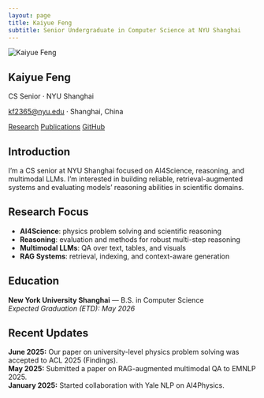 ```yaml
---
layout: page
title: Kaiyue Feng
subtitle: Senior Undergraduate in Computer Science at NYU Shanghai
---
```


<div class="hero-horizontal">
  <div class="hero-photo">
    <img src="/assets/photo.jpg" alt="Kaiyue Feng" class="avatar-img">
  </div>
  <div class="hero-info">
    <h2>Kaiyue Feng</h2>
    <p class="profile-meta">CS Senior · NYU Shanghai</p>
    <p><a href="mailto:kf2365@nyu.edu">kf2365@nyu.edu</a> · Shanghai, China</p>
    <div class="hero-actions">
      <a class="btn-minimal" href="/research">Research</a>
      <a class="btn-minimal" href="/publications">Publications</a>
      <a class="btn-minimal" href="https://github.com/kaiyuef" target="_blank" rel="noopener">GitHub</a>
    </div>
  </div>
</div>

<main>
  <h2>Introduction</h2>
  <p>I’m a CS senior at NYU Shanghai focused on AI4Science, reasoning, and multimodal LLMs. I’m interested in building reliable, retrieval-augmented systems and evaluating models’ reasoning abilities in scientific domains.</p>

  <h2>Research Focus</h2>
  <ul>
    <li><strong>AI4Science</strong>: physics problem solving and scientific reasoning</li>
    <li><strong>Reasoning</strong>: evaluation and methods for robust multi-step reasoning</li>
    <li><strong>Multimodal LLMs</strong>: QA over text, tables, and visuals</li>
    <li><strong>RAG Systems</strong>: retrieval, indexing, and context-aware generation</li>
  </ul>

  <h2>Education</h2>
  <p><strong>New York University Shanghai</strong> — B.S. in Computer Science<br>
  <em>Expected Graduation (ETD): May 2026</em></p>

  <h2>Recent Updates</h2>
  <div class="news-item"><strong>June 2025:</strong> Our paper on university-level physics problem solving was accepted to ACL 2025 (Findings).</div>
  <div class="news-item"><strong>May 2025:</strong> Submitted a paper on RAG-augmented multimodal QA to EMNLP 2025.</div>
  <div class="news-item"><strong>January 2025:</strong> Started collaboration with Yale NLP on AI4Physics.</div>
</main>